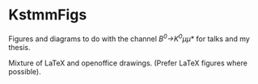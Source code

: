 

KstmmFigs
=========

Figures and diagrams to do with the channel **B<sup>0</sup>&#8594;K*<sup>0</sup>&mu;&mu;** for talks and my thesis.

Mixture of LaTeX and openoffice drawings.
(Prefer LaTeX figures where possible).
